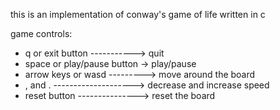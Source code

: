 this is an implementation of conway's game of life written in c

game controls:
* q or exit button -----------> quit
* space or play/pause button -> play/pause
* arrow keys or wasd ---------> move around the board
* , and . --------------------> decrease and increase speed
* reset button ---------------> reset the board